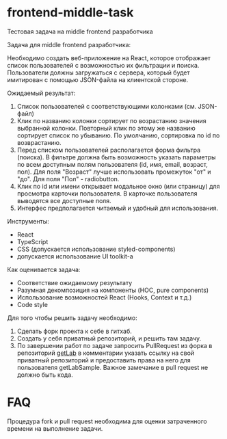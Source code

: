 # frontend-middle-task
Тестовая задача на middle frontend разработчика

Задача для middle frontend разработчика:

Необходимо создать веб-приложение на React, которое отображает список пользователей с возможностью их фильтрации и поиска. Пользователи должны загружаться с сервера, который будет имитирован с помощью JSON-файла на клиентской стороне.

Ожидаемый результат:

1. Список пользователей с соответствующими колонками (см. JSON-файл)
2. Клик по названию колонки сортирует по возрастанию значения выбранной колонки. Повторный клик по этому же названию сортирует список по убыванию. По умолчанию, сортировка по id по возврастанию.
3. Перед списком пользователей располагается форма фильтра (поиска). В фильтре должна быть возможность указать параметры по всем доступным полям пользователя (id, имя, email, возраст, пол). Для поля "Возраст" лучше использовать промежуток "от" и "до". Для поля "Пол" - radiobutton.
4. Клик по id или имени открывает модальное окно (или страницу) для просмотра карточки пользователя. В карточке пользователя выводятся все доступные поля.
5. Интерфес предполагается читаемый и удобный для использования.


Инструменты:

* React
* TypeScript
* CSS (допускается использование styled-components)
* допускается использование UI toolkit-а

Как оценивается задача:
* Соответствие ожидаемому результату
* Разумная декомпозиция на компоненты (HOC, pure components)
* Использование возможностей React (Hooks, Context и т.д.)
* Code style

Для того чтобы решить задачу необходимо:
1. Cделать форк проекта к себе в гитхаб.
2. Создать у себя приватный репозиторий, и решить там задачу.
3. По завершении работ по задаче запросить PullRequest из форка в репозиторий [getLab](https://github.com/getLabSample/frontend-middle-task) в комментарии указать ссылку на свой приватный репозиторий и предоставить права на него для пользователя getLabSample. Важное замечание в pull request не должно быть кода.

# FAQ
Процедура fork и pull request необходима для оценки затраченного времени на выполнение задачи.

